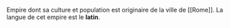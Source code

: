 Empire dont sa culture et population est originaire de la ville de [[Rome]].
La langue de cet empire est le **latin**.